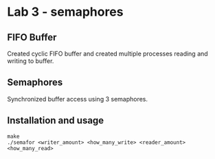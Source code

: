 # Lab 3 - semaphores
## FIFO Buffer
Created cyclic FIFO buffer and created multiple processes
reading and writing to buffer.
## Semaphores
Synchronized buffer access using 3 semaphores.
## Installation and usage
```
make
./semafor <writer_amount> <how_many_write> <reader_amount> <how_many_read>
```